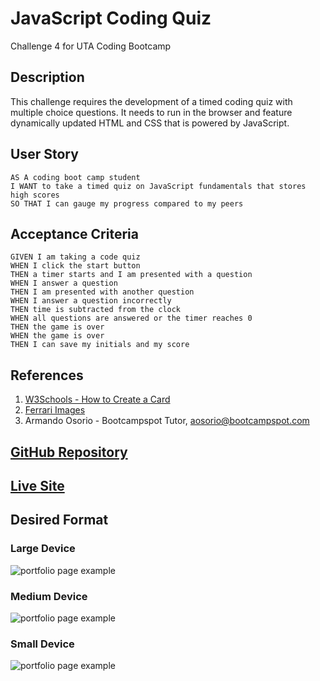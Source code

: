 # JavaScript Coding Quiz
Challenge 4 for UTA Coding Bootcamp

## Description
This challenge requires the development of a timed coding quiz with multiple choice questions.  It needs to run in the browser and feature dynamically updated HTML and CSS that is powered by JavaScript.

## User Story
```
AS A coding boot camp student
I WANT to take a timed quiz on JavaScript fundamentals that stores high scores
SO THAT I can gauge my progress compared to my peers
```
## Acceptance Criteria
```
GIVEN I am taking a code quiz
WHEN I click the start button
THEN a timer starts and I am presented with a question
WHEN I answer a question
THEN I am presented with another question
WHEN I answer a question incorrectly
THEN time is subtracted from the clock
WHEN all questions are answered or the timer reaches 0
THEN the game is over
WHEN the game is over
THEN I can save my initials and my score
```
## References
1. <a href="https://www.w3schools.com/howto/howto_css_cards.asp"> W3Schools - How to Create a Card</a>
2. <a href="https://www.formula1.com"> Ferrari Images</a>
3. Armando Osorio - Bootcampspot Tutor, aosorio@bootcampspot.com



## <a href="https://github.com/bmancuso3/js-coding-quiz">GitHub Repository</a>

## <a href="https://bmancuso3.github.io/js-coding-quiz">Live Site</a>

## Desired Format
### Large Device
<img src="./assets/Images/Large Device.png" alt="portfolio page example">

### Medium Device

<img src="./assets/Images/Medium Device.png" alt="portfolio page example">

### Small Device

<img src="./assets/Images/Small Device.png" alt="portfolio page example">
